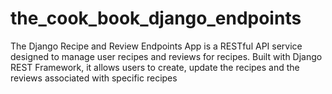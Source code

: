 # the_cook_book_django_endpoints
The Django Recipe and Review Endpoints App is a RESTful API service designed to manage user recipes and reviews for recipes. Built with Django REST Framework, it allows users to create, update the recipes and the reviews associated with specific recipes
